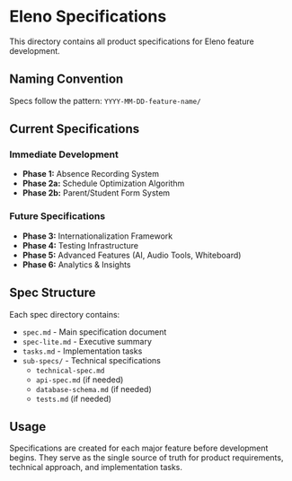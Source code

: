 # Eleno Specifications

This directory contains all product specifications for Eleno feature development.

## Naming Convention

Specs follow the pattern: `YYYY-MM-DD-feature-name/`

## Current Specifications

### Immediate Development
- **Phase 1:** Absence Recording System
- **Phase 2a:** Schedule Optimization Algorithm 
- **Phase 2b:** Parent/Student Form System

### Future Specifications
- **Phase 3:** Internationalization Framework
- **Phase 4:** Testing Infrastructure
- **Phase 5:** Advanced Features (AI, Audio Tools, Whiteboard)
- **Phase 6:** Analytics & Insights

## Spec Structure

Each spec directory contains:
- `spec.md` - Main specification document
- `spec-lite.md` - Executive summary
- `tasks.md` - Implementation tasks
- `sub-specs/` - Technical specifications
  - `technical-spec.md`
  - `api-spec.md` (if needed)
  - `database-schema.md` (if needed)
  - `tests.md` (if needed)

## Usage

Specifications are created for each major feature before development begins. They serve as the single source of truth for product requirements, technical approach, and implementation tasks.